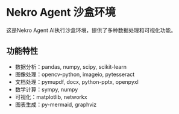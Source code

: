 # Nekro Agent 沙盒环境

这是Nekro Agent AI执行沙盒环境，提供了多种数据处理和可视化功能。

## 功能特性

- 数据分析：pandas, numpy, scipy, scikit-learn
- 图像处理：opencv-python, imageio, pytesseract
- 文档处理：pymupdf, docx, python-pptx, openpyxl
- 数学计算：sympy, numpy
- 可视化：matplotlib, networkx
- 图表生成：py-mermaid, graphviz
